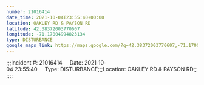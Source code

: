 ```yaml
---
number: 21016414
date_time: 2021-10-04T23:55:40+00:00
location: OAKLEY RD & PAYSON RD
latitude: 42.38372003770607
longitude: -71.17004994823134
type: DISTURBANCE
google_maps_link: https://maps.google.com/?q=42.38372003770607,-71.17004994823134
---
```


;;;Incident #: 21016414     Date: 2021‐10‐04 23:55:40     Type: DISTURBANCE;;;Location: OAKLEY RD & PAYSON RD;;;;;;
